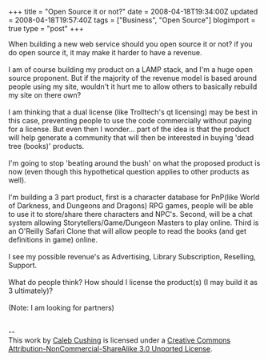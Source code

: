 +++
title = "Open Source  it or not?"
date = 2008-04-18T19:34:00Z
updated = 2008-04-18T19:57:40Z
tags = ["Business", "Open Source"]
blogimport = true 
type = "post"
+++

When building a new web service should you open source it or not? if you do open source it, it may make it harder to have a revenue.<br /><br />I am of course building my <nameless> product on a LAMP stack, and I'm a huge open source proponent. But if the majority of the revenue model is based around people using my site, wouldn't it hurt me to allow others to basically rebuild my site on there own?<br /><br />I am thinking that a dual license (like Trolltech's qt licensing) may be best in this case, preventing people to use the code commercially without paying for a license. But even then I wonder... part of the idea is that the product will help generate a community that will then be interested in buying 'dead tree (books)' products.<br /><br />I'm going to stop 'beating around the bush' on what the proposed product is now (even though this hypothetical question applies to other products as well).<br /><br />I'm building a 3 part product, first is a character database for PnP(like World of Darkness, and Dungeons and Dragons) RPG games, people will be able to use it to store/share there characters and NPC's. Second, will be a chat system allowing Storytellers/Game/Dungeon Masters to play online. Third is an O'Reilly Safari Clone that will allow people to read the books (and get definitions in game) online.<br /><br />I see my possible revenue's as Advertising, Library Subscription, Reselling, Support.<br /><br />What do people think? How should I license the product(s) (I may build it as 3 ultimately)?<br /><br />(Note: I am looking for partners)<div class="blogger-post-footer"><br />--<br />
This <span xmlns:dc="http://purl.org/dc/elements/1.1/" href="http://purl.org/dc/dcmitype/Text" rel="dc:type">work</span> by <a xmlns:cc="http://creativecommons.org/ns#" href="http://www.xenoterracide.com" property="cc:attributionName" rel="cc:attributionURL">Caleb Cushing</a> is licensed under a <a rel="license" href="http://creativecommons.org/licenses/by-nc-sa/3.0/">Creative Commons Attribution-NonCommercial-ShareAlike 3.0 Unported License</a>.</div>

